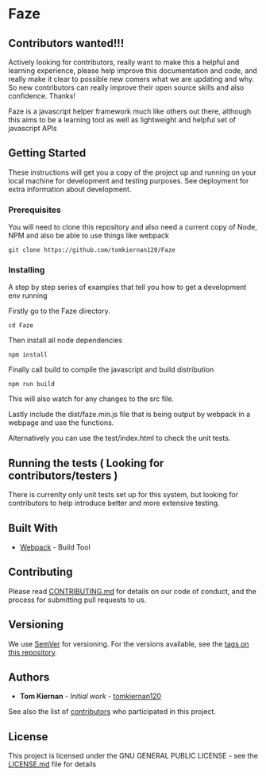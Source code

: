 # Faze

## Contributors wanted!!!

Actively looking for contributors, really want to make this a helpful and learning experience, please help improve this documentation and code, and really make it clear to possible new comers what we are updating and why. So new contributors can really improve their open source skills and also confidence. Thanks!

Faze is a javascript helper framework much like others out there, although this aims to be a learning tool as well as lightweight and helpful set of javascript APIs

## Getting Started

These instructions will get you a copy of the project up and running on your local machine for development and testing purposes. See deployment for extra information about development.

### Prerequisites

You will need to clone this repository and also need a current copy of Node, NPM and also be able to use things like webpack

```
git clone https://github.com/tomkiernan120/Faze
```

### Installing

A step by step series of examples that tell you how to get a development env running

Firstly go to the Faze directory.

```
cd Faze
```

Then install all node dependencies

```
npm install
```

Finally call build to compile the javascript and build distribution

```
npm run build
```

This will also watch for any changes to the src file.


Lastly include the dist/faze.min.js file that is being output by webpack in a webpage and use the functions.

Alternatively you can use the test/index.html to check the unit tests.

## Running the tests ( Looking for contributors/testers )

There is currenlty only unit tests set up for this system, but looking for contributors to help introduce better and more extensive testing.


## Built With

* [Webpack](https://webpack.js.org/) - Build Tool

## Contributing

Please read [CONTRIBUTING.md](https://github.com/tomkiernan120/CONTRIBUTING.md) for details on our code of conduct, and the process for submitting pull requests to us.

## Versioning

We use [SemVer](http://semver.org/) for versioning. For the versions available, see the [tags on this repository](https://github.com/your/project/tags). 

## Authors

* **Tom Kiernan** - *Initial work* - [tomkiernan120](https://github.com/tomkiernan120)

See also the list of [contributors](https://github.com/tomkiernan120/faze/contributors) who participated in this project.

## License

This project is licensed under the GNU GENERAL PUBLIC LICENSE - see the [LICENSE.md](LICENSE.md) file for details
